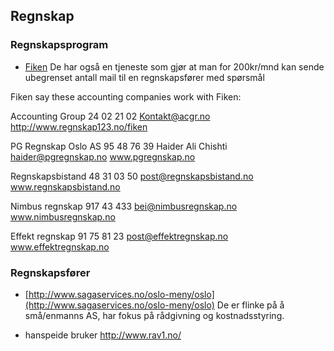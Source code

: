 ## Regnskap

### Regnskapsprogram

* [Fiken](http://fiken.no) De har også en tjeneste som gjør at man for 200kr/mnd kan sende ubegrenset antall mail til en regnskapsfører med spørsmål

Fiken say these accounting companies work with Fiken:

Accounting Group
24 02 21 02
Kontakt@acgr.no
http://www.regnskap123.no/fiken

PG Regnskap Oslo AS
95 48 76 39
Haider Ali Chishti
haider@pgregnskap.no
www.pgregnskap.no

Regnskapsbistand
48 31 03 50
post@regnskapsbistand.no
www.regnskapsbistand.no

Nimbus regnskap
917 43 433
bei@nimbusregnskap.no
www.nimbusregnskap.no

Effekt regnskap
91 75 81 23
post@effektregnskap.no
www.effektregnskap.no

### Regnskapsfører

* [http://www.sagaservices.no/oslo-meny/oslo](http://www.sagaservices.no/oslo-meny/oslo) De er flinke på å små/enmanns AS, har fokus på rådgivning og kostnadsstyring.

* hanspeide bruker http://www.rav1.no/